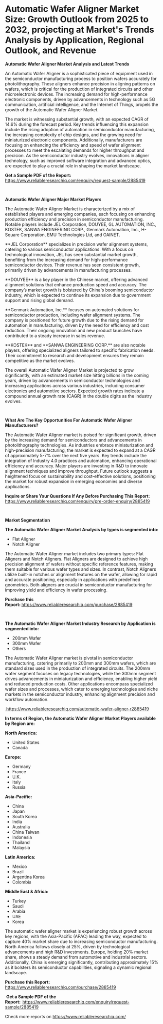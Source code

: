 <p><h1>Automatic Wafer Aligner Market Size: Growth Outlook from 2025 to 2032, projecting at Market's Trends Analysis by Application, Regional Outlook, and Revenue</h1></p><p><strong>Automatic Wafer Aligner Market Analysis and Latest Trends</strong></p>
<p><p>An Automatic Wafer Aligner is a sophisticated piece of equipment used in the semiconductor manufacturing process to position wafers accurately for photolithography. These aligners enhance precision in aligning patterns on wafers, which is critical for the production of integrated circuits and other microelectronic devices. The increasing demand for high-performance electronic components, driven by advancements in technology such as 5G communication, artificial intelligence, and the Internet of Things, propels the growth of the Automatic Wafer Aligner Market.</p><p>The market is witnessing substantial growth, with an expected CAGR of 14.6% during the forecast period. Key trends influencing this expansion include the rising adoption of automation in semiconductor manufacturing, the increasing complexity of chip designs, and the growing need for miniaturized electronic components. Additionally, manufacturers are focusing on enhancing the efficiency and speed of wafer alignment processes to meet the escalating demands for higher throughput and precision. As the semiconductor industry evolves, innovations in aligner technology, such as improved software integration and advanced optics, are expected to play a crucial role in shaping the market landscape.</p></p>
<p><strong>Get a Sample PDF of the Report:&nbsp;</strong> <a href="https://www.reliableresearchiq.com/enquiry/request-sample/2885419?utm_campaign=3027&utm_medium=2&utm_source=Github&utm_content=ia&utm_term=13032025&utm_id=automatic-wafer-aligner">https://www.reliableresearchiq.com/enquiry/request-sample/2885419</a></p>
<p>&nbsp;</p>
<p><strong>Automatic Wafer Aligner Major Market Players</strong></p>
<p><p>The Automatic Wafer Aligner Market is characterized by a mix of established players and emerging companies, each focusing on enhancing production efficiency and precision in semiconductor manufacturing. Notable players include JEL Corporation, DOUYEE, GL AUTOMATION, INC., KOSTEK, SANWA ENGINEERING CORP., Genmark Automation, Inc., H-Square Corporation, EMU Technologies Ltd, and OAINET.</p><p>**JEL Corporation** specializes in precision wafer alignment systems, catering to various semiconductor applications. With a focus on technological innovation, JEL has seen substantial market growth, benefiting from the increasing demand for high-performance semiconductor devices. Their revenue has seen consistent growth, primarily driven by advancements in manufacturing processes.</p><p>**DOUYEE** is a key player in the Chinese market, offering advanced alignment solutions that enhance production speed and accuracy. The company’s market growth is bolstered by China's booming semiconductor industry, which is expected to continue its expansion due to government support and rising global demand.</p><p>**Genmark Automation, Inc.** focuses on automated solutions for semiconductor production, including wafer alignment systems. The company is positioned for future growth due to the rising demand for automation in manufacturing, driven by the need for efficiency and cost reduction. Their ongoing innovation and new product launches have contributed to a steady increase in sales revenue.</p><p>**KOSTEK** and **SANWA ENGINEERING CORP.** are also notable players, offering specialized aligners tailored to specific fabrication needs. Their commitment to research and development ensures they remain competitive as the market evolves.</p><p>The overall Automatic Wafer Aligner Market is projected to grow significantly, with an estimated market size hitting billions in the coming years, driven by advancements in semiconductor technologies and increasing applications across various industries, including consumer electronics and automotive sectors. Expected growth rates indicate a compound annual growth rate (CAGR) in the double digits as the industry evolves.</p></p>
<p>&nbsp;</p>
<p><strong>What Are The Key Opportunities For Automatic Wafer Aligner Manufacturers?</strong></p>
<p><p>The Automatic Wafer Aligner market is poised for significant growth, driven by the increasing demand for semiconductors and advancements in photolithography technologies. As industries embrace miniaturization and high-precision manufacturing, the market is expected to expand at a CAGR of approximately 5-7% over the next five years. Key trends include the integration of Industry 4.0 practices and automation, enhancing operational efficiency and accuracy. Major players are investing in R&D to innovate alignment techniques and improve throughput. Future outlook suggests a heightened focus on sustainability and cost-effective solutions, positioning the market for robust expansion in emerging economies and diverse applications.</p></p>
<p><strong>Inquire or Share Your Questions If Any Before Purchasing This Report:</strong> <a href="https://www.reliableresearchiq.com/enquiry/pre-order-enquiry/2885419?utm_campaign=3027&utm_medium=2&utm_source=Github&utm_content=ia&utm_term=13032025&utm_id=automatic-wafer-aligner">https://www.reliableresearchiq.com/enquiry/pre-order-enquiry/2885419</a></p>
<p>&nbsp;</p>
<p><strong>Market Segmentation</strong></p>
<p><strong>The Automatic Wafer Aligner Market Analysis by types is segmented into:</strong></p>
<p><ul><li>Flat Aligner</li><li>Notch Aligner</li></ul></p>
<p><p>The Automatic Wafer Aligner market includes two primary types: Flat Aligners and Notch Aligners. Flat Aligners are designed to achieve high precision alignment of wafers without specific reference features, making them suitable for various wafer types and sizes. In contrast, Notch Aligners utilize built-in notches or alignment features on the wafer, allowing for rapid and accurate positioning, especially in applications with predefined geometries. Both aligners are crucial in semiconductor manufacturing for improving yield and efficiency in wafer processing.</p></p>
<p><strong>Purchase this Report:&nbsp;</strong><a href="https://www.reliableresearchiq.com/purchase/2885419?utm_campaign=3027&utm_medium=2&utm_source=Github&utm_content=ia&utm_term=13032025&utm_id=automatic-wafer-aligner">https://www.reliableresearchiq.com/purchase/2885419</a></p>
<p>&nbsp;</p>
<p><strong>The Automatic Wafer Aligner Market Industry Research by Application is segmented into:</strong></p>
<p><ul><li>200mm Wafer</li><li>300mm Wafer</li><li>Others</li></ul></p>
<p><p>The Automatic Wafer Aligner market is pivotal in semiconductor manufacturing, catering primarily to 200mm and 300mm wafers, which are standard sizes used in the production of integrated circuits. The 200mm wafer segment focuses on legacy technologies, while the 300mm segment drives advancements in miniaturization and efficiency, enabling higher yield and reduced production costs. Other applications encompass specialized wafer sizes and processes, which cater to emerging technologies and niche markets in the semiconductor industry, enhancing alignment precision and workflow automation.</p></p>
<p><a href="https://www.reliableresearchiq.com/automatic-wafer-aligner-r2885419?utm_campaign=3027&utm_medium=2&utm_source=Github&utm_content=ia&utm_term=13032025&utm_id=automatic-wafer-aligner">&nbsp;https://www.reliableresearchiq.com/automatic-wafer-aligner-r2885419</a></p>
<p><strong>In terms of Region, the Automatic Wafer Aligner Market Players available by Region are:</strong></p>
<p>
    <p> <strong> North America: </strong>
        <ul>
            <li>United States</li>
            <li>Canada</li>
        </ul>
        </p> 
    <p> <strong> Europe: </strong>
        <ul>
            <li>Germany</li>
            <li>France</li>
            <li>U.K.</li>
            <li>Italy</li>
            <li>Russia</li>
        </ul>
        </p> 
    <p> <strong> Asia-Pacific: </strong>
        <ul>
            <li>China</li>
            <li>Japan</li>
            <li>South Korea</li>
            <li>India</li>
            <li>Australia</li>
            <li>China Taiwan</li>
            <li>Indonesia</li>
            <li>Thailand</li>
            <li>Malaysia</li>
        </ul>
        </p> 
    <p> <strong> Latin America: </strong>
        <ul>
            <li>Mexico</li>
            <li>Brazil</li>
            <li>Argentina Korea</li>
            <li>Colombia</li>
        </ul>
        </p> 
    <p> <strong> Middle East & Africa: </strong>
        <ul>
            <li>Turkey</li>
            <li>Saudi</li>
            <li>Arabia</li>
            <li>UAE</li>
            <li>Korea</li>
        </ul>
    </p>
    </p>
<p><p>The automatic wafer aligner market is experiencing robust growth across key regions, with the Asia-Pacific (APAC) leading the way, expected to capture 40% market share due to increasing semiconductor manufacturing. North America follows closely at 25%, driven by technological advancements and high R&D investments. Europe, holding 20% market share, shows a steady demand from automotive and industrial sectors. Additionally, China is emerging significantly, contributing approximately 15% as it bolsters its semiconductor capabilities, signaling a dynamic regional landscape.</p></p>
<p><strong>Purchase this Report: </strong><a href="https://www.reliableresearchiq.com/purchase/2885419?utm_campaign=3027&utm_medium=2&utm_source=Github&utm_content=ia&utm_term=13032025&utm_id=automatic-wafer-aligner">https://www.reliableresearchiq.com/purchase/2885419</a></p>
<p>&nbsp;<strong>Get a Sample PDF of the Report:&nbsp;&nbsp;</strong><a href="https://www.reliableresearchiq.com/enquiry/request-sample/2885419?utm_campaign=3027&utm_medium=2&utm_source=Github&utm_content=ia&utm_term=13032025&utm_id=automatic-wafer-aligner">https://www.reliableresearchiq.com/enquiry/request-sample/2885419</a></p>
<p><strong></strong></p>
<p>Check more reports on <a href="https://www.reliableresearchiq.com/?utm_campaign=3027&utm_medium=2&utm_source=Github&utm_content=ia&utm_term=13032025&utm_id=automatic-wafer-aligner">https://www.reliableresearchiq.com/</a></p>